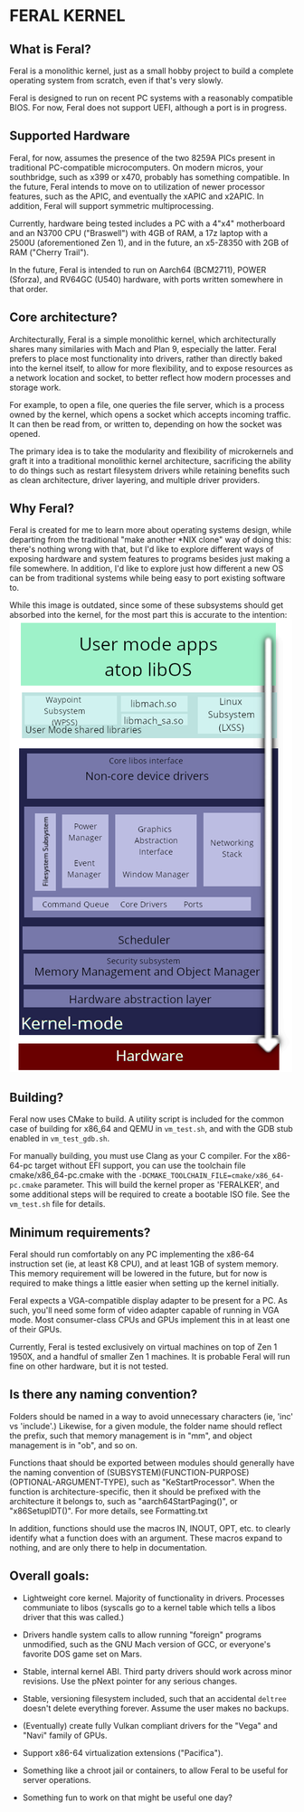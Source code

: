 # FERAL KERNEL

## What is Feral?
Feral is a monolithic kernel, just as a small hobby project to build a complete
operating system from scratch, even if that's very slowly.

Feral is designed to run on recent PC systems with a reasonably compatible BIOS.
For now, Feral does not support UEFI, although a port is in progress.

## Supported Hardware

Feral, for now, assumes the presence of the two 8259A PICs present in traditional
PC-compatible microcomputers. On modern micros, your southbridge, such as x399 or x470,
probably has something compatible. In the future, Feral intends to move on to
utilization of newer processor features, such as the APIC, and eventually the 
xAPIC and x2APIC. In addition, Feral will support symmetric multiprocessing.

Currently, hardware being tested includes a PC with a 4"x4" motherboard and an N3700 CPU ("Braswell") with 4GB of RAM,
a 17z laptop with a 2500U (aforementioned Zen 1), and in the future, an x5-Z8350 with 2GB of RAM ("Cherry Trail").

In the future, Feral is intended to run on Aarch64 (BCM2711), POWER (Sforza), and RV64GC (U540) hardware,
with ports written somewhere in that order.

## Core architecture?
Architecturally, Feral is a simple monolithic kernel, which architecturally shares
many similaries with Mach and Plan 9, especially the latter. Feral prefers to place
most functionality into drivers, rather than directly baked into the kernel itself, 
to allow for more flexibility, and to expose resources as a network location and socket, to
better reflect how modern processes and storage work.

For example, to open a file, one queries the file server, which is a process
owned by the kernel, which opens a socket which accepts incoming traffic.
It can then be read from, or written to, depending on how the socket was
opened.

The primary idea is to take the modularity and flexibility of microkernels and graft it into a
traditional monolithic kernel architecture, sacrificing the ability to do things
such as restart filesystem drivers while retaining benefits such as clean architecture,
driver layering, and multiple driver providers.

## Why Feral?

Feral is created for me to learn more about operating systems design, while departing
from the traditional "make another *NIX clone" way of doing this: there's nothing 
wrong with that, but I'd like to explore different ways of exposing hardware and
system features to programs besides just making a file somewhere. In addition,
I'd like to explore just how different a new OS can be from traditional systems
while being easy to port existing software to.

While this image is outdated, since some of these subsystems should get absorbed
into the kernel, for the most part this is accurate to the intention:
![Feral Architecture](Documentation/images/feralarch.png)

## Building?
Feral now uses CMake to build.
A utility script is included for the common case of building
for x86_64 and QEMU in `vm_test.sh`, and with the GDB stub enabled in `vm_test_gdb.sh`.

For manually building, you must use Clang as your C compiler. For the x86-64-pc
target without EFI support, you can use the toolchain file cmake/x86_64-pc.cmake
with the `-DCMAKE_TOOLCHAIN_FILE=cmake/x86_64-pc.cmake` parameter. This will build
the kernel proper as 'FERALKER', and some additional steps will be required to create 
a bootable ISO file. See the `vm_test.sh` file for details.

## Minimum requirements?
Feral should run comfortably on any PC implementing the x86-64 instruction set
(ie, at least K8 CPU), and at least 1GB of system memory.
This memory requirement will be lowered in the future, but for now is required
to make things a little easier when setting up the kernel initially.

Feral expects a VGA-compatible display adapter to be present for a PC. As such,
you'll need some form of video adapter capable of running in VGA mode. Most
consumer-class CPUs and GPUs implement this in at least one of their GPUs.

Currently, Feral is tested exclusively on virtual machines on top of Zen 1 1950X,
and a handful of smaller Zen 1 machines. It is probable Feral will run fine on
other hardware, but it is not tested.

## Is there any naming convention?
Folders should be named in a way to avoid unnecessary characters (ie, 'inc' vs 'include'.)
Likewise, for a given module, the folder name should reflect the prefix, such that
memory management is in "mm", and object management is in "ob", and so on.

Functions thaat should be exported between modules should generally have the
naming convention of (SUBSYSTEM)(FUNCTION-PURPOSE)(OPTIONAL-ARGUMENT-TYPE),
such as "KeStartProcessor". When the function is architecture-specific, then
it should be prefixed with the architecture it belongs to, such as 
"aarch64StartPaging()", or "x86SetupIDT()". For more details, see Formatting.txt

In addition, functions should use the macros IN, INOUT, OPT, etc. to clearly
identify what a function does with an argument. These macros expand to nothing,
and are only there to help in documentation.

## Overall goals:
 - Lightweight core kernel. Majority of functionality in drivers. Processes communiate to libos (syscalls go to a kernel table which tells a libos driver that this was called.)

 - Drivers handle system calls to allow running "foreign" programs unmodified, such as the GNU Mach version of GCC, or everyone's favorite DOS game set on Mars.

 - Stable, internal kernel ABI. Third party drivers should work across minor revisions. Use the pNext pointer for any serious changes.

 - Stable, versioning filesystem included, such that an accidental `deltree` doesn't delete everything forever. Assume the user makes no backups.

 - (Eventually) create fully Vulkan compliant drivers for the "Vega" and "Navi" family of GPUs.

 - Support x86-64 virtualization extensions ("Pacifica").
 
 - Something like a chroot jail or containers, to allow Feral to be useful for server operations.

 - Something fun to work on that might be useful one day?
